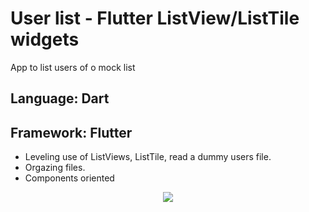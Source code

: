 # User list - Flutter ListView/ListTile widgets

App to list users of o mock list

## Language: Dart
## Framework: Flutter

- Leveling use of ListViews, ListTile, read a dummy users file.
- Orgazing files.
- Components oriented

<center>
    <img src=”https://j.gifs.com/GvqJw0.gif”>
</center>



